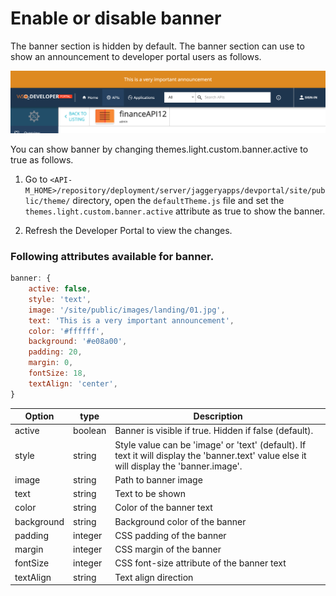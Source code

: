 # Enable or disable banner

The banner section is hidden by default. The banner section can use to show an announcement to developer portal users as follows. 

 ![enable or disable banner](../../../../assets/img/learn/enable-or-disable-banner.png) 

You can show banner by changing themes.light.custom.banner.active to true as follows.

1. Go to  `<API-M_HOME>/repository/deployment/server/jaggeryapps/devportal/site/public/theme/` directory, open the `defaultTheme.js` file and set the `themes.light.custom.banner.active` attribute as true to show the banner.

2. Refresh the Developer Portal to view the changes.

### Following attributes available for banner.

```js
banner: {
    active: false,
    style: 'text',
    image: '/site/public/images/landing/01.jpg',
    text: 'This is a very important announcement',
    color: '#ffffff',
    background: '#e08a00',
    padding: 20,
    margin: 0,
    fontSize: 18,
    textAlign: 'center',
}
```

| Option | type | Description |
| ------ | -- | ----------- |
| active | boolean | Banner is visible if true. Hidden if false (default). |
| style | string | Style value can be 'image' or 'text' (default). If text it will display the 'banner.text' value else it will display the 'banner.image'. |
| image | string | Path to banner image |
| text | string | Text to be shown |
| color | string | Color of the banner text |
| background | string | Background color of the banner |
| padding | integer | CSS padding of the banner |
| margin | integer | CSS margin of the banner |
| fontSize | integer | CSS font-size attribute of the banner text |
| textAlign | string | Text align direction |


